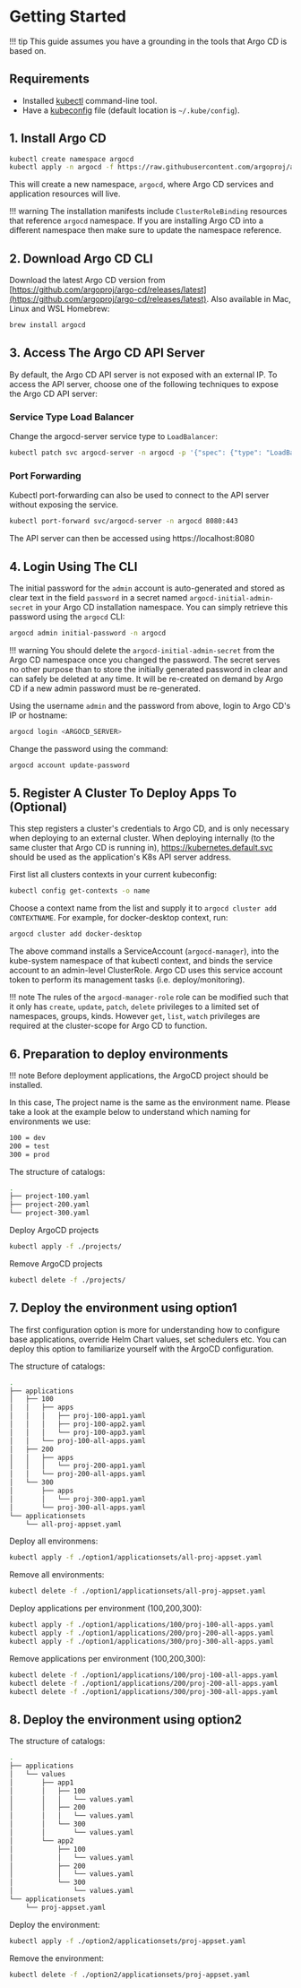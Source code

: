 # Getting Started

!!! tip
    This guide assumes you have a grounding in the tools that Argo CD is based on.

## Requirements

* Installed [kubectl](https://kubernetes.io/docs/tasks/tools/install-kubectl/) command-line tool.
* Have a [kubeconfig](https://kubernetes.io/docs/tasks/access-application-cluster/configure-access-multiple-clusters/) file (default location is `~/.kube/config`).

## 1. Install Argo CD

```bash
kubectl create namespace argocd
kubectl apply -n argocd -f https://raw.githubusercontent.com/argoproj/argo-cd/stable/manifests/install.yaml
```

This will create a new namespace, `argocd`, where Argo CD services and application resources will live.

!!! warning
    The installation manifests include `ClusterRoleBinding` resources that reference `argocd` namespace. If you are installing Argo CD into a different
    namespace then make sure to update the namespace reference.

## 2. Download Argo CD CLI

Download the latest Argo CD version from [https://github.com/argoproj/argo-cd/releases/latest](https://github.com/argoproj/argo-cd/releases/latest).
Also available in Mac, Linux and WSL Homebrew:

```bash
brew install argocd
```

## 3. Access The Argo CD API Server

By default, the Argo CD API server is not exposed with an external IP. To access the API server,
choose one of the following techniques to expose the Argo CD API server:

### Service Type Load Balancer
Change the argocd-server service type to `LoadBalancer`:

```bash
kubectl patch svc argocd-server -n argocd -p '{"spec": {"type": "LoadBalancer"}}'
```

### Port Forwarding
Kubectl port-forwarding can also be used to connect to the API server without exposing the service.

```bash
kubectl port-forward svc/argocd-server -n argocd 8080:443
```

The API server can then be accessed using https://localhost:8080


## 4. Login Using The CLI

The initial password for the `admin` account is auto-generated and stored as
clear text in the field `password` in a secret named `argocd-initial-admin-secret`
in your Argo CD installation namespace. You can simply retrieve this password
using the `argocd` CLI:

```bash
argocd admin initial-password -n argocd
```

!!! warning
    You should delete the `argocd-initial-admin-secret` from the Argo CD
    namespace once you changed the password. The secret serves no other
    purpose than to store the initially generated password in clear and can
    safely be deleted at any time. It will be re-created on demand by Argo CD
    if a new admin password must be re-generated.

Using the username `admin` and the password from above, login to Argo CD's IP or hostname:

```bash
argocd login <ARGOCD_SERVER>
```

Change the password using the command:

```bash
argocd account update-password
```

## 5. Register A Cluster To Deploy Apps To (Optional)

This step registers a cluster's credentials to Argo CD, and is only necessary when deploying to
an external cluster. When deploying internally (to the same cluster that Argo CD is running in),
https://kubernetes.default.svc should be used as the application's K8s API server address.

First list all clusters contexts in your current kubeconfig:
```bash
kubectl config get-contexts -o name
```

Choose a context name from the list and supply it to `argocd cluster add CONTEXTNAME`. For example,
for docker-desktop context, run:
```bash
argocd cluster add docker-desktop
```

The above command installs a ServiceAccount (`argocd-manager`), into the kube-system namespace of
that kubectl context, and binds the service account to an admin-level ClusterRole. Argo CD uses this
service account token to perform its management tasks (i.e. deploy/monitoring).

!!! note
    The rules of the `argocd-manager-role` role can be modified such that it only has `create`, `update`, `patch`, `delete` privileges to a limited set of namespaces, groups, kinds.
    However `get`, `list`, `watch` privileges are required at the cluster-scope for Argo CD to function.

## 6. Preparation to deploy environments

!!! note 
    Before deployment applications, the ArgoCD project should be installed.

In this case, The project name is the same as the environment name. Please take a look at the example below to understand which naming for environments we use:
```bash
100 = dev
200 = test
300 = prod
```

The structure of catalogs:
```bash
.
├── project-100.yaml
├── project-200.yaml
└── project-300.yaml
```

Deploy ArgoCD projects
```bash
kubectl apply -f ./projects/
```

Remove ArgoCD projects
```bash
kubectl delete -f ./projects/
```

## 7. Deploy the environment using option1

The first configuration option is more for understanding how to configure base applications, override Helm Chart values, set schedulers etc. You can deploy this option to familiarize yourself with the ArgoCD configuration. 

The structure of catalogs:
```bash
.
├── applications
│   ├── 100
│   │   ├── apps
│   │   │   ├── proj-100-app1.yaml
│   │   │   ├── proj-100-app2.yaml
│   │   │   └── proj-100-app3.yaml
│   │   └── proj-100-all-apps.yaml
│   ├── 200
│   │   ├── apps
│   │   │   └── proj-200-app1.yaml
│   │   └── proj-200-all-apps.yaml
│   └── 300
│       ├── apps
│       │   └── proj-300-app1.yaml
│       └── proj-300-all-apps.yaml
└── applicationsets
    └── all-proj-appset.yaml
```

Deploy all environmens:
```bash
kubectl apply -f ./option1/applicationsets/all-proj-appset.yaml
```

Remove all environments:
```bash
kubectl delete -f ./option1/applicationsets/all-proj-appset.yaml
```

Deploy applications per environment (100,200,300):
```bash
kubectl apply -f ./option1/applications/100/proj-100-all-apps.yaml
kubectl apply -f ./option1/applications/200/proj-200-all-apps.yaml
kubectl apply -f ./option1/applications/300/proj-300-all-apps.yaml
```

Remove applications per environment (100,200,300):
```bash
kubectl delete -f ./option1/applications/100/proj-100-all-apps.yaml
kubectl delete -f ./option1/applications/200/proj-200-all-apps.yaml
kubectl delete -f ./option1/applications/300/proj-300-all-apps.yaml
```

## 8. Deploy the environment using option2

The structure of catalogs:
```bash
.
├── applications
│   └── values
│       ├── app1
│       │   ├── 100
│       │   │   └── values.yaml
│       │   ├── 200
│       │   │   └── values.yaml
│       │   └── 300
│       │       └── values.yaml
│       └── app2
│           ├── 100
│           │   └── values.yaml
│           ├── 200
│           │   └── values.yaml
│           └── 300
│               └── values.yaml
└── applicationsets
    └── proj-appset.yaml
```

Deploy the environment:
```bash
kubectl apply -f ./option2/applicationsets/proj-appset.yaml
```

Remove the environment:
```bash
kubectl delete -f ./option2/applicationsets/proj-appset.yaml
```
